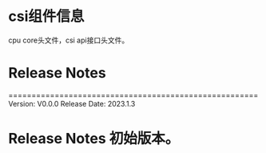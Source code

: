 # csi组件信息
cpu core头文件，csi api接口头文件。

# Release Notes
======================================================
Version: V0.0.0
Release Date: 2023.1.3

Release Notes
初始版本。
======================================================